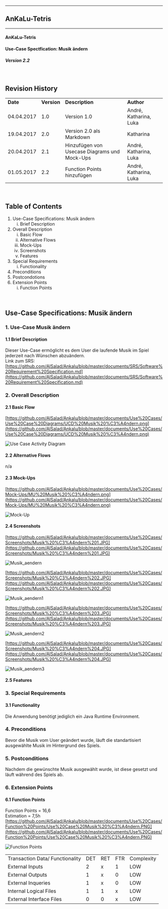
----------
##  AnKaLu-Tetris  ##
----------

####  AnKaLu-Tetris  ###
####  Use-Case Spectfication: Musik ändern  ###
#####  Version 2.2  ####

</br>

##  Revision History  ##

<table> 
<tr><td><b>Date</b></td><td><b>Version</b></td><td><b>Description</b></td><td><b>Author</b></td></tr>
<tr><td>04.04.2017</td><td>1.0</td><td>Version 1.0</td><td>André, Katharina, Luka</td></tr>
<tr><td>19.04.2017</td><td>2.0</td><td>Version 2.0 als Markdown</td><td>Katharina</td></tr>
<tr><td>20.04.2017</td><td>2.1</td><td>Hinzufügen von Usecase Diagrams und Mock-Ups</td><td>André, Katharina, Luka</td></tr>
<tr><td>01.05.2017</td><td>2.2</td><td>Function Points hinzufügen</td><td>André, Katharina, Luka</td></tr>
</table>
</br>

##  Table of Contents  ##

<ol>
<li>Use-Case Specifications: Musik ändern
<ol type = i>
<li>Brief Description</li>
</ol>
<li> Overall Description
<ol type = i>
<li>Basic Flow</li>
<li>Alternative Flows</li>
<li>Mock-Ups</li>
<li>Screenshots</li>
<li>Features</li>
</ol>
<li>Special Requirements
<ol type = i>
<li>Functionality</li>
</ol>
<li>Preconditions</li>
<li>Postcondotions</li>
<li>Extension Points
<ol type = i>
<li>Function Points</li>
</ol>
</ol>
</br>

##  Use-Case Specifications: Musik ändern  ##

###  1. Use-Case Musik ändern  ###

####  1.1 Brief Description  ####

Dieser Use-Case ermöglicht es dem User die laufende Musik im Spiel jederzeit nach Wünschen abzuändern.</br>
Link zum SRS: [https://github.com/AlSalad/Ankalu/blob/master/documents/SRS/Software%20Requirement%20Specification.md](https://github.com/AlSalad/Ankalu/blob/master/documents/SRS/Software%20Requirement%20Specification.md)

###  2. Overall Description  ###

####  2.1 Basic Flow  ####

[https://github.com/AlSalad/Ankalu/blob/master/documents/Use%20Cases/Use%20Case%20Diagrams/UCD%20Musik%20%C3%A4ndern.png](https://github.com/AlSalad/Ankalu/blob/master/documents/Use%20Cases/Use%20Case%20Diagrams/UCD%20Musik%20%C3%A4ndern.png)

![Use Case Activity Diagram](https://github.com/AlSalad/Ankalu/blob/master/documents/Use%20Cases/Use%20Case%20Diagrams/UCD%20Musik%20%C3%A4ndern.png "Activity Diagram")

####  2.2 Alternative Flows  ####

n/a

####  2.3 Mock-Ups  ####

[https://github.com/AlSalad/Ankalu/blob/master/documents/Use%20Cases/Mock-Ups/MU%20Musik%20%C3%A4ndern.png](https://github.com/AlSalad/Ankalu/blob/master/documents/Use%20Cases/Mock-Ups/MU%20Musik%20%C3%A4ndern.png)

![Mock-Up](https://github.com/AlSalad/Ankalu/blob/master/documents/Use%20Cases/Mock-Ups/MU%20Musik%20%C3%A4ndern.png "Mock-Up")

####  2.4 Screenshots  ####

[https://github.com/AlSalad/Ankalu/blob/master/documents/Use%20Cases/Screenshots/Musik%20%C3%A4ndern%201.JPG](https://github.com/AlSalad/Ankalu/blob/master/documents/Use%20Cases/Screenshots/Musik%20%C3%A4ndern%201.JPG)

![Musik_aendern](https://github.com/AlSalad/Ankalu/blob/master/documents/Use%20Cases/Screenshots/Musik%20%C3%A4ndern%201.JPG "Musik_aendern")

[https://github.com/AlSalad/Ankalu/blob/master/documents/Use%20Cases/Screenshots/Musik%20%C3%A4ndern%202.JPG](https://github.com/AlSalad/Ankalu/blob/master/documents/Use%20Cases/Screenshots/Musik%20%C3%A4ndern%202.JPG)

![Musik_aendern1](https://github.com/AlSalad/Ankalu/blob/master/documents/Use%20Cases/Screenshots/Musik%20%C3%A4ndern%202.JPG "Musik_aendern1")

[https://github.com/AlSalad/Ankalu/blob/master/documents/Use%20Cases/Screenshots/Musik%20%C3%A4ndern%203.JPG](https://github.com/AlSalad/Ankalu/blob/master/documents/Use%20Cases/Screenshots/Musik%20%C3%A4ndern%203.JPG)

![Musik_aendern2](https://github.com/AlSalad/Ankalu/blob/master/documents/Use%20Cases/Screenshots/Musik%20%C3%A4ndern%203.JPG "Musik_aendern2")

[https://github.com/AlSalad/Ankalu/blob/master/documents/Use%20Cases/Screenshots/Musik%20%C3%A4ndern%204.JPG](https://github.com/AlSalad/Ankalu/blob/master/documents/Use%20Cases/Screenshots/Musik%20%C3%A4ndern%204.JPG)

![Musik_aendern3](https://github.com/AlSalad/Ankalu/blob/master/documents/Use%20Cases/Screenshots/Musik%20%C3%A4ndern%204.JPG "Musik_aendern3")

####  2.5 Features  ####

###  3. Special Requirements  ###

####  3.1 Functionality  ####

Die Anwendung benötigt jediglich ein Java Runtime Environment.

###  4. Preconditions  ###

Bevor die Musik vom User geändert wurde, läuft die standartisiert ausgewählte Musik im Hintergrund des Spiels.

###  5. Postconditions  ###

Nachdem die gewünschte Musik ausgewählt wurde, ist diese gesetzt und läuft während des Spiels ab.

###  6. Extension Points  ###


####  6.1 Function Points  ####

Function Points = 16,6 <br>
Estimation = 7,5h <br>
[https://github.com/AlSalad/Ankalu/blob/master/documents/Use%20Cases/Function%20Points/Use%20Case%20Musik%20%C3%A4ndern.PNG](https://github.com/AlSalad/Ankalu/blob/master/documents/Use%20Cases/Function%20Points/Use%20Case%20Musik%20%C3%A4ndern.PNG)

![Function Points](https://github.com/AlSalad/Ankalu/blob/master/documents/Use%20Cases/Function%20Points/Use%20Case%20Musik%20%C3%A4ndern.PNG "Function Points")


<table>
<tr><td>Transaction Data/ Functionality</td><td>DET</td><td>RET</td><td>FTR</td><td>Complexity</td></tr>
<tr><td>External Inputs</td><td>2</td><td>x</td><td>1</td><td>LOW</td></tr>
<tr><td>External Outputs</td><td>1</td><td>x</td><td>0</td><td>LOW</td></tr>
<tr><td>External Inqueries</td><td>1</td><td>x</td><td>0</td><td>LOW</td></tr>
<tr><td>Internal Logical Files</td><td>1</td><td>1</td><td>x</td><td>LOW</td></tr>
<tr><td>External Interface Files</td><td>0</td><td>0</td><td>x</td><td>LOW</td></tr>
</table>
